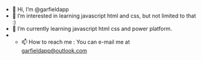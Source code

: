 - 👋 Hi, I’m @garfieldapp
- 👀 I’m interested in learning javascript html and css, but not limited to that :)
- 🌱 I’m currently learning javascript html css and power platform.
- - 📫 How to reach me : You can e-mail me at garfieldapp@outlook.com

